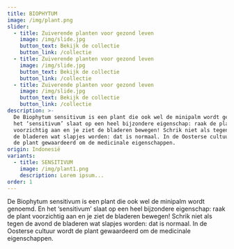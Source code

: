 ```yaml
---
title: BIOPHYTUM
image: /img/plant.png
slider:
  - title: Zuiverende planten voor gezond leven
    image: /img/slide.jpg
    button_text: Bekijk de collectie
    button_link: /collectie
  - title: Zuiverende planten voor gezond leven
    image: /img/slide.jpg
    button_text: Bekijk de collectie
    button_link: /collectie
  - title: Zuiverende planten voor gezond leven
    image: /img/slide.jpg
    button_text: Bekijk de collectie
    button_link: /collectie
description: >-
  De Biophytum sensitivum is een plant die ook wel de minipalm wordt genoemd. En
  het ‘sensitivum’ slaat op een heel bijzondere eigenschap: raak de plant
  voorzichtig aan en je ziet de bladeren bewegen! Schrik niet als tegen de avond
  de bladeren wat slapjes worden: dat is normaal. In de Oosterse cultuur wordt
  de plant gewaardeerd om de medicinale eigenschappen.
origin: Indonesië
variants:
  - title: SENSITIVUM
    image: /img/plant1.png
    description: Lorem ipsum...
order: 1
---
```



De Biophytum sensitivum is een plant die ook wel de minipalm wordt genoemd. En het ‘sensitivum’ slaat op een heel bijzondere eigenschap: raak de plant voorzichtig aan en je ziet de bladeren bewegen! Schrik niet als tegen de avond de bladeren wat slapjes worden: dat is normaal. In de Oosterse cultuur wordt de plant gewaardeerd om de medicinale eigenschappen.